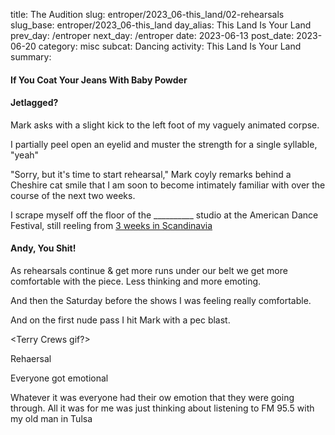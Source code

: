 title: The Audition
slug: entroper/2023_06-this_land/02-rehearsals
slug_base: entroper/2023_06-this_land
day_alias: This Land Is Your Land
prev_day: /entroper
next_day: /entroper
date: 2023-06-13
post_date: 2023-06-20
category: misc
subcat: Dancing
activity: This Land Is Your Land
summary: 



<h4 class="article-subheader">If You Coat Your Jeans With Baby Powder</h4>



<h4 class="article-subheader">Jetlagged?</h4>
Mark asks with a slight kick to the left foot of my vaguely animated corpse.

I partially peel open an eyelid and muster the strength for a single syllable,
"yeah"

"Sorry, but it's time to start rehearsal," Mark coyly remarks behind a Cheshire
cat smile that I am soon to become intimately familiar with over the course of
the next two weeks.

I scrape myself off the floor of the __________ studio at the American Dance
Festival, still reeling from
<a href="/traveler/2023_05-scandinavia.html" target="_blank" rel="noopener noreferrer">3 weeks in Scandinavia</a>

<h4 class="article-subheader">Andy, You Shit!</h4>
As rehearsals continue & get more runs under our belt we get more comfortable
with the piece. Less thinking and more emoting.

And then the Saturday before the shows I was feeling really comfortable.

And on the first nude pass I hit Mark with a pec blast.

<Terry Crews gif?>

Rehaersal


Everyone got emotional

Whatever it was everyone had their ow emotion that they were going through.
All it was for me was just thinking about listening to FM 95.5 with my old man
in Tulsa